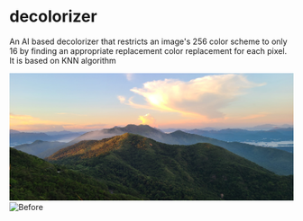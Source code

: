 <!-- @format -->

# decolorizer

An AI based decolorizer that restricts an image's 256 color scheme to only 16 by finding an appropriate replacement color replacement for each pixel. It is based on KNN algorithm

![Before](https://github.com/voldi-ux/decolorizer/blob/main/image%20(4).jpg)
![Before]([https://github.com/voldi-ux/decolorizer/blob/main/image%20(4).jpg"](https://github.com/voldi-ux/decolorizer/blob/main/decolorized/image%20(4).jpg)https://github.com/voldi-ux/decolorizer/blob/main/decolorized/image%20(4).jpg)

